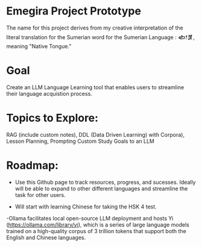 # Emegira Project Prototype
The name for this project derives from my creative interpretation of the literal translation for the Sumerian word for the Sumerian Language : 𒅴𒂠, meaning "Native Tongue."

# Goal
Create an LLM Language Learning tool that enables users to streamline their language acquistion process.

# Topics to Explore: 
RAG (include custom notes), DDL (Data Driven Learning) with Corpora), Lesson Planning, Prompting Custom Study Goals to an LLM 

# Roadmap:
- Use this Github page to track resources, progress, and sucesses. Ideally will be able to expand to other different languages and streamline the task for other users.

- Will start with learning Chinese for taking the HSK 4 test.
  
-Ollama facilitates local open-source LLM deployment and hosts Yi (https://ollama.com/library/yi), which is a series of large language models trained on a high-quality corpus of 3 trillion tokens that support both the English and Chinese languages.




